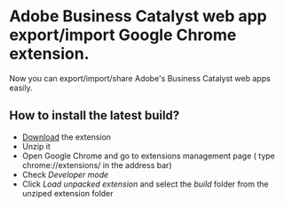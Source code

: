 Adobe Business Catalyst web app export/import Google Chrome extension.
==
Now you can export/import/share Adobe's Business Catalyst web apps easily.

## How to install the latest build?
* [Download](https://github.com/adobe-business-catalyst/web-app-export/archive/master.zip) the extension
* Unzip it
* Open Google Chrome and go to extensions management page ( type chrome://extensions/ in the address bar)
* Check *Developer mode*
* Click *Load unpacked extension* and select the *build* folder from the unziped extension folder